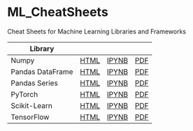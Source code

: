 # ML_CheatSheets
Cheat Sheets for Machine Learning Libraries and Frameworks

| Library | &nbsp; | &nbsp; | &nbsp; |
| --- | --- | --- | --- |
| Numpy | [HTML](https://ixig.github.io/ML_CheatSheets/NumpyCheatSheet.html) | [IPYNB](https://github.com/ixig/ML_CheatSheets/blob/main/ipynb/NumpyCheatSheet.ipynb) | [PDF](https://github.com/ixig/ML_CheatSheets/blob/main/pdf/NumpyCheatSheet.pdf) |
| Pandas DataFrame | [HTML](https://ixig.github.io/ML_CheatSheets/PandasDataFrameCheatSheet.html) | [IPYNB](https://github.com/ixig/ML_CheatSheets/blob/main/ipynb/PandasDataFrameCheatSheet.ipynb) | [PDF](https://github.com/ixig/ML_CheatSheets/blob/main/pdf/PandasDataFrameCheatSheet.pdf) |
| Pandas Series | [HTML](https://ixig.github.io/ML_CheatSheets/PandasSeriesCheatSheet.html) | [IPYNB](https://github.com/ixig/ML_CheatSheets/blob/main/ipynb/PandasSeriesCheatSheet.ipynb) | [PDF](https://github.com/ixig/ML_CheatSheets/blob/main/pdf/PandasSeriesCheatSheet.pdf) |
| PyTorch | [HTML](https://ixig.github.io/ML_CheatSheets/PyTorchCheatSheet.html) | [IPYNB](https://github.com/ixig/ML_CheatSheets/blob/main/ipynb/PyTorchCheatSheet.ipynb) | [PDF](https://github.com/ixig/ML_CheatSheets/blob/main/pdf/PyTorchCheatSheet.pdf) |
| Scikit-Learn | [HTML](https://ixig.github.io/ML_CheatSheets/SKLearnCheatSheet.html) | [IPYNB](https://github.com/ixig/ML_CheatSheets/blob/main/ipynb/SKLearnCheatSheet.ipynb) | [PDF](https://github.com/ixig/ML_CheatSheets/blob/main/pdf/SKLearnCheatSheet.pdf) |
| TensorFlow | [HTML](https://ixig.github.io/ML_CheatSheets/TensorFlowCheatSheet.html) | [IPYNB](https://github.com/ixig/ML_CheatSheets/blob/main/ipynb/TensorFlowCheatSheet.ipynb)| [PDF](https://github.com/ixig/ML_CheatSheets/blob/main/pdf/TensorFlowCheatSheet.pdf) |
